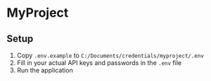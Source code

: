 # MyProject

## Setup

1. Copy `.env.example` to `C:/Documents/credentials/myproject/.env`
2. Fill in your actual API keys and passwords in the `.env` file
3. Run the application 